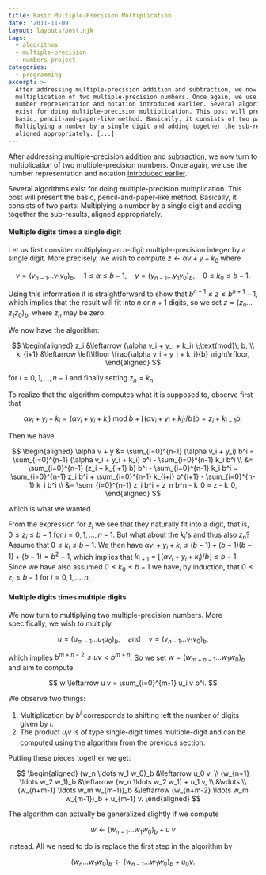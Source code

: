 ```yaml
---
title: Basic Multiple-Precision Multiplication
date: '2011-11-09'
layout: layouts/post.njk
tags:
  - algorithms
  - multiple-precision
  - numbers-project
categories:
  - programming
excerpt: >-
  After addressing multiple-precision addition and subtraction, we now turn to
  multiplication of two multiple-precision numbers. Once again, we use the
  number representation and notation introduced earlier. Several algorithms
  exist for doing multiple-precision multiplication. This post will present the
  basic, pencil-and-paper-like method. Basically, it consists of two parts:
  Multiplying a number by a single digit and adding together the sub-results,
  aligned appropriately. [...]
---
```

After addressing multiple-precision [addition](/blog/2011/10/multiple-precision-addition) and [subtraction](/blog/2011/10/multiple-precision-subtraction), we now turn to multiplication of two multiple-precision numbers. Once again, we use the number representation and notation [introduced earlier](/blog/2011/10/multiple-precision-number-representation).

Several algorithms exist for doing multiple-precision multiplication. This post will present the basic, pencil-and-paper-like method. Basically, it consists of two parts: Multiplying a number by a single digit and adding together the sub-results, aligned appropriately.

#### Multiple digits times a single digit

Let us first consider multiplying an $n$-digit multiple-precision integer by a single digit. More precisely, we wish to compute $z \leftarrow \alpha v + y + k_0$ where

$$
v = (v_{n-1} \ldots v_1 v_0)_b, \quad 1 \leq \alpha \leq b-1, \quad y = (y_{n-1} \ldots y_1 y_0)_b, \quad 0 \leq k_0 \leq b-1.
$$

Using this information it is straightforward to show that $b^{n-1} \leq z \leq b^{n+1}-1$, which implies that the result will fit into $n$ or $n+1$ digits, so we set $z = (z_n \ldots z_1 z_0)_b$, where $z_n$ may be zero.

We now have the algorithm:

$$
\begin{aligned} z_i &\leftarrow (\alpha v_i + y_i + k_i) \;\text{mod}\; b, \\ k_{i+1} &\leftarrow \left\lfloor \frac{\alpha v_i + y_i + k_i}{b} \right\rfloor, \end{aligned}
$$

for $i = 0, 1, \ldots, n-1$ and finally setting $z_n = k_n$.

To realize that the algorithm computes what it is supposed to, observe first that

$$
\alpha v_i + y_i + k_i = (\alpha v_i + y_i + k_i) \;\text{mod}\; b + \left\lfloor (\alpha v_i + y_i + k_i)/b \right\rfloor b = z_i + k_{i+1} b.
$$

Then we have

$$
\begin{aligned} \alpha v + y &= \sum_{i=0}^{n-1} (\alpha v_i + y_i) b^i = \sum_{i=0}^{n-1} (\alpha v_i + y_i + k_i) b^i - \sum_{i=0}^{n-1} k_i b^i \\ &= \sum_{i=0}^{n-1} (z_i + k_{i+1} b) b^i - \sum_{i=0}^{n-1} k_i b^i = \sum_{i=0}^{n-1} z_i b^i + \sum_{i=0}^{n-1} k_{i+i} b^{i+1} - \sum_{i=0}^{n-1} k_i b^i \\ &= \sum_{i=0}^{n-1} z_i b^i + z_n b^n - k_0 = z - k_0, \end{aligned}
$$

which is what we wanted.

From the expression for $z_i$ we see that they naturally fit into a digit, that is, $0 \leq z_i \leq b-1$ for $i = 0, 1, \ldots, n-1$. But what about the $k_i$'s and thus also $z_n$? Assume that $0 \leq k_i \leq b-1$. We then have
$\alpha v_i + y_i + k_i \leq (b-1) + (b-1)(b-1) + (b-1) = b^2-1,$
which implies that $k_{i+1} = \lfloor (\alpha v_i + y_i + k_i)/b \rfloor \leq b-1$. Since we have also assumed $0 \leq k_0 \leq b-1$ we have, by induction, that $0 \leq z_i \leq b-1$ for $i = 0, 1, \ldots, n$.

#### Multiple digits times multiple digits

We now turn to multiplying two multiple-precision numbers. More specifically, we wish to multiply

$$
u = (u_{m-1} \ldots u_1 u_0)_b, \quad \text{and} \quad v = (v_{n-1} \ldots v_1 v_0)_b,
$$

which implies $b^{m+n-2} \leq u v < b^{m+n}$. So we set $w = (w_{m+n-1} \ldots w_1 w_0)_b$ and aim to compute

$$
w \leftarrow u v = \sum_{i=0}^{m-1} u_i v b^i.
$$

We observe two things:

1. Multiplication by $b^i$ corresponds to shifting left the number of digits given by $i$.
2. The product $u_i v$ is of type single-digit times multiple-digit and can be computed using the algorithm from the previous section.

Putting these pieces together we get:

$$
\begin{aligned} (w_n \ldots w_1 w_0)_b           &\leftarrow u_0 v, \\ (w_{n+1} \ldots w_2 w_1)_b       &\leftarrow (w_n \ldots w_2 w_1) + u_1 v, \\ &\vdots \\ (w_{n+m-1} \ldots w_m w_{m-1})_b &\leftarrow (w_{n+m-2} \ldots w_m w_{m-1})_b + u_{m-1} v. \end{aligned}
$$

The algorithm can actually be generalized slightly if we compute

$$
w \leftarrow (w_{n-1} \ldots w_1 w_0)_b + u \; v
$$

instead. All we need to do is replace the first step in the algorithm by

$$
(w_n \ldots w_1 w_0)_b \leftarrow (w_{n-1} \ldots w_1 w_0)_b + u_0 v.
$$
